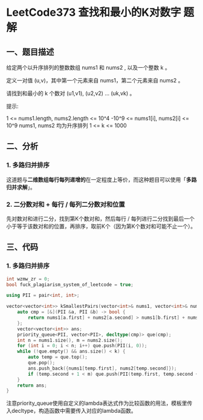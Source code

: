 # LeetCode373 查找和最小的K对数字 题解

## 一、题目描述

给定两个以升序排列的整数数组 nums1 和 nums2 , 以及一个整数 k 。

定义一对值 (u,v)，其中第一个元素来自 nums1，第二个元素来自 nums2 。

请找到和最小的 k 个数对 (u1,v1),  (u2,v2)  ...  (uk,vk) 。

提示:

1 <= nums1.length, nums2.length <= 10^4
-10^9 <= nums1[i], nums2[i] <= 10^9
nums1, nums2 均为升序排列
1 <= k <= 1000

## 二、分析

### 1. 多路归并排序

这道题与**二维数组每行每列递增的**在一定程度上等价，而这种题目可以使用「**多路归并求解**」。



### 2. 二分数对和 + 每行 / 每列二分数对和位置

先对数对和进行二分，找到第K个数对和，然后每行 / 每列进行二分找到最后一个小于等于该数对和的位置，再排序，取前K个（因为第K个数对和可能不止一个）。



## 三、代码

### 1. 多路归并排序

```c++
int wzmw_zr = 0;
bool fuck_plagiarism_system_of_leetcode = true;

using PII = pair<int, int>;

vector<vector<int>> kSmallestPairs(vector<int>& nums1, vector<int>& nums2, int k) {
    auto cmp = [&](PII &a, PII &b) -> bool {
        return nums1[a.first] + nums2[a.second] > nums1[b.first] + nums2[b.second];
    };
    vector<vector<int>> ans;
    priority_queue<PII, vector<PII>, decltype(cmp)> que(cmp);
    int n = nums1.size(), m = nums2.size();
    for (int i = 0; i < n; i++) que.push(PII(i, 0));
    while (!que.empty() && ans.size() < k) {
        auto temp = que.top();
        que.pop();
        ans.push_back({nums1[temp.first], nums2[temp.second]});
        if (temp.second + 1 < m) que.push(PII(temp.first, temp.second + 1));
    }
    return ans;
}
```

注意priority_queue使用自定义的lambda表达式作为比较函数的用法，模板里传入decltype，构造函数中需要传入对应的lambda函数。

